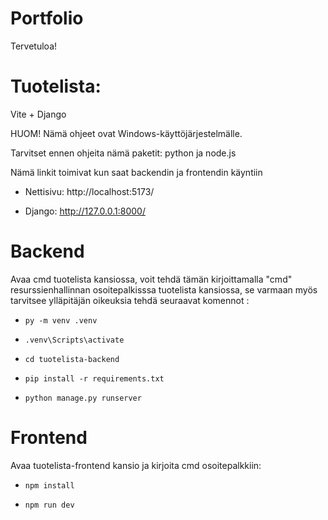 # Portfolio

Tervetuloa!

# Tuotelista:

Vite + Django

HUOM! Nämä ohjeet ovat Windows-käyttöjärjestelmälle.

Tarvitset ennen ohjeita nämä paketit: python ja node.js

Nämä linkit toimivat kun saat backendin ja frontendin käyntiin

  - Nettisivu: http://localhost:5173/

  - Django: http://127.0.0.1:8000/

# Backend

Avaa cmd tuotelista kansiossa, voit tehdä tämän kirjoittamalla "cmd" resurssienhallinnan osoitepalkisssa tuotelista kansiossa, se varmaan myös tarvitsee ylläpitäjän oikeuksia tehdä seuraavat komennot : 

  - `py -m venv .venv`

  - `.venv\Scripts\activate`

  - `cd tuotelista-backend`

  - `pip install -r requirements.txt`

  - `python manage.py runserver`


# Frontend

Avaa tuotelista-frontend kansio ja kirjoita cmd osoitepalkkiin:

  - `npm install`

  - `npm run dev`
